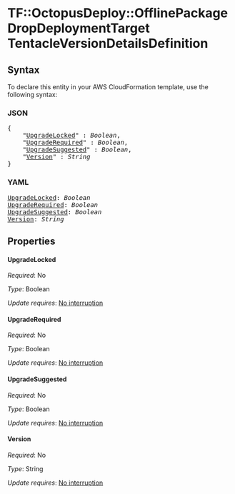 # TF::OctopusDeploy::OfflinePackageDropDeploymentTarget TentacleVersionDetailsDefinition

## Syntax

To declare this entity in your AWS CloudFormation template, use the following syntax:

### JSON

<pre>
{
    "<a href="#upgradelocked" title="UpgradeLocked">UpgradeLocked</a>" : <i>Boolean</i>,
    "<a href="#upgraderequired" title="UpgradeRequired">UpgradeRequired</a>" : <i>Boolean</i>,
    "<a href="#upgradesuggested" title="UpgradeSuggested">UpgradeSuggested</a>" : <i>Boolean</i>,
    "<a href="#version" title="Version">Version</a>" : <i>String</i>
}
</pre>

### YAML

<pre>
<a href="#upgradelocked" title="UpgradeLocked">UpgradeLocked</a>: <i>Boolean</i>
<a href="#upgraderequired" title="UpgradeRequired">UpgradeRequired</a>: <i>Boolean</i>
<a href="#upgradesuggested" title="UpgradeSuggested">UpgradeSuggested</a>: <i>Boolean</i>
<a href="#version" title="Version">Version</a>: <i>String</i>
</pre>

## Properties

#### UpgradeLocked

_Required_: No

_Type_: Boolean

_Update requires_: [No interruption](https://docs.aws.amazon.com/AWSCloudFormation/latest/UserGuide/using-cfn-updating-stacks-update-behaviors.html#update-no-interrupt)

#### UpgradeRequired

_Required_: No

_Type_: Boolean

_Update requires_: [No interruption](https://docs.aws.amazon.com/AWSCloudFormation/latest/UserGuide/using-cfn-updating-stacks-update-behaviors.html#update-no-interrupt)

#### UpgradeSuggested

_Required_: No

_Type_: Boolean

_Update requires_: [No interruption](https://docs.aws.amazon.com/AWSCloudFormation/latest/UserGuide/using-cfn-updating-stacks-update-behaviors.html#update-no-interrupt)

#### Version

_Required_: No

_Type_: String

_Update requires_: [No interruption](https://docs.aws.amazon.com/AWSCloudFormation/latest/UserGuide/using-cfn-updating-stacks-update-behaviors.html#update-no-interrupt)

